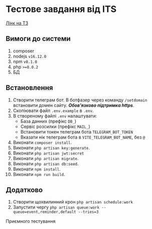 # Тестове завдання від ITS
[Лінк на ТЗ](https://drive.google.com/file/d/1bNgfzxfNXQF-m8s82fLAWWREof69UWKz/view)

## Вимоги до системи

1. composer
2. nodejs `v16.12.0`
3. npm `v8.1.0`
4. php `>=8.0.2`
5. БД

## Встановлення
1. Створити телеграм бот. В ботфазер через команду `/setdomain` встановити домен сайту. ***Обов'язково підтримка https***.
2. Скопіювати файл `.env.example` в `.env`.
3. В створеному файлі `.env` налаштувати:
   * База данних (префікс `DB_`)
   * Сервіс розсилки (префікс `MAIL_`)
   * Встановити токен телеграм бота `TELEGRAM_BOT_TOKEN`
   * Вказати нік телеграм бота в `VITE_TELEGRAM_BOT_NAME`, без `@`
4. Виконати `composer install`.
5. Виконати `php artisan key:generate`.
6. Виконати `php artisan jwt:secret`
7. Виконати `php artisan migrate`.
8. Виконати `php artisan db:seed`.
9. Виконати `npm install`.
10. Виконати `npm run build`.


## Додатково
1. Створити щохвилинний крон `php artisan schedule:work`
2. Запустити чергу `php artisan queue:work --queue=event,reminder,default --tries=3`

Приємного тестування
